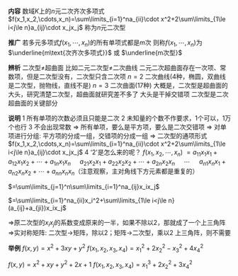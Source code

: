 **内容**
数域$K$上的$n$元二次齐次多项式$f(x_1,x_2,\cdots,x_n)=\sum\limits_{i=1}^na_{ii}\cdot x^2+2\sum\limits_{1\le i<j\le n}a_{ij}\cdot x_jx_j$
称为$n$元二次型

**推广**
若多元多项式$f(x_1,\cdots,x_n)$的所有单项式都是$m$次
则称$f(x_1,\cdots,x_n)$为$\underline{m\text{次齐次多项式}}$ 或 $\underline{m次型}$

**辨析**
二次型$\neq$超曲面
比如二元二次型$\neq$二次曲线
二元二次超曲面存在一次项、常数项，但是二次型没有，二次型只含二次项
$n=2$ 二次曲线(4种，椭圆，双曲线是二次型，抛物线，直线不是)
$n=3$ 二次曲面(17种)
大概是，二次型是超曲面的大头，研究清楚二次型，超曲面就研究差不多了
大头是干掉交错项
二次型是二次超曲面的关键部分

**说明**
1 所有单项的次数必须且只能是二次
2 未知量的个数不作要求，1个可以，1万个也行
3 不会出现常数
$\Rightarrow$ 所有单项，要么是平方项，要么是二次交错项
$\Rightarrow$ 对单项进行分组: 平方项的分成一组，交错项的分成一组
$\Rightarrow$ 二次型的通项形式
$f(x_1,x_2,\cdots,x_n)=\sum\limits_{i=1}^na_{ii}\cdot x^2+2\sum\limits_{1\le i<j\le n}a_{ij}\cdot x_jx_j$
4 ‘2'是怎么来的呢？
$f(x_1,x_2,\cdots,x_n)$
$=a_{11}x_1x_1+a_{12}x_1x_2+\cdots+a_{1n}x_1x_n$
$\quad a_{21}x_2x_1+a_{22}x_2x_2+\cdots+a_{2n}x_2x_n$
$\quad \cdots$
$\quad a_{n1}x_nx_1+a_{n2}x_nx_2+\cdots+a_{nn}x_nx_n$（注意观察，主对角线下方元素都是重复的）

$=\sum\limits_{j=1}^n\sum\limits_{i=1}^na_{ij}x_ix_j$

$=\sum\limits_{i=1}^na_{ii}x_i^2+\sum\limits_{1\le i<j\le n}(a_{ij}+a_{ji})x_ix_j$

$\Rightarrow$原二次型的$x_ix_j$的系数变成原来的一半，如果不除以2，那就成了一个上三角阵
$\Rightarrow$实对称矩阵: 二次型$\to$矩阵，除以2；矩阵$\to$二次型，乘以2
上三角阵，则不需要

**举例**
$f(x,y)=x^2+3xy+y^2$
$f(x_1,x_2,x_3,x_4)=x_1^2+2x_2^2-x_3^2+4x_4^2$

$f(x,y)=x^2+xy+y^2+2x+1$
$f(x_1,x_2,x_3,x_4)=x_1^3+2x_2^2+3x_4^2$
